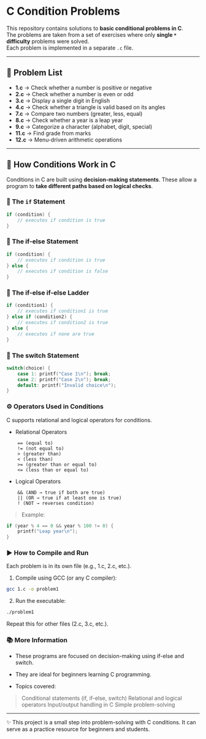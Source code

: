 # C Condition Problems

This repository contains solutions to **basic conditional problems in C**.  
The problems are taken from a set of exercises where only **single `*` difficulty** problems were solved.  
Each problem is implemented in a separate `.c` file.

---

## 📌 Problem List
- **1.c** → Check whether a number is positive or negative  
- **2.c** → Check whether a number is even or odd  
- **3.c** → Display a single digit in English  
- **4.c** → Check whether a triangle is valid based on its angles  
- **7.c** → Compare two numbers (greater, less, equal)  
- **8.c** → Check whether a year is a leap year  
- **9.c** → Categorize a character (alphabet, digit, special)  
- **11.c** → Find grade from marks  
- **12.c** → Menu-driven arithmetic operations  

---

## 📘 How Conditions Work in C

Conditions in C are built using **decision-making statements**. These allow a program to **take different paths based on logical checks**.

### 🔹 The `if` Statement
```c
if (condition) {
    // executes if condition is true
}
```

### 🔹 The if-else Statement
```c
if (condition) {
    // executes if condition is true
} else {
    // executes if condition is false
}
```

### 🔹 The if-else if-else Ladder
```c
if (condition1) {
    // executes if condition1 is true
} else if (condition2) {
    // executes if condition2 is true
} else {
    // executes if none are true
}
```
### 🔹 The switch Statement
```c
switch(choice) {
    case 1: printf("Case 1\n"); break;
    case 2: printf("Case 2\n"); break;
    default: printf("Invalid choice\n");
}
```
### ⚙️ Operators Used in Conditions
C supports relational and logical operators for conditions.
* Relational Operators
```
    == (equal to)
    != (not equal to)
    > (greater than)
    < (less than)
    >= (greater than or equal to)
    <= (less than or equal to)
```
* Logical Operators
```
    && (AND → true if both are true)
    || (OR → true if at least one is true)
    ! (NOT → reverses condition)
```
> Example:
```c
if (year % 4 == 0 && year % 100 != 0) {
    printf("Leap year\n");
}
```
### ▶️ How to Compile and Run
Each problem is in its own file (e.g., 1.c, 2.c, etc.).
1. Compile using GCC (or any C compiler):
```bash
gcc 1.c -o problem1
```
2. Run the executable:
```bash
./problem1
```
Repeat this for other files (2.c, 3.c, etc.).

### 📚 More Information
* These programs are focused on decision-making using if-else and switch.
* They are ideal for beginners learning C programming.

* Topics covered:
> Conditional statements (if, if-else, switch)
> Relational and logical operators
> Input/output handling in C
> Simple problem-solving

---
✨ This project is a small step into problem-solving with C conditions.
It can serve as a practice resource for beginners and students.



